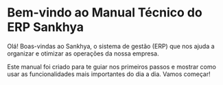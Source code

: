 # Bem-vindo ao Manual Técnico do ERP Sankhya

Olá! Boas-vindas ao Sankhya, o sistema de gestão (ERP) que nos ajuda a organizar e otimizar as operações da nossa empresa.

Este manual foi criado para te guiar nos primeiros passos e mostrar como usar as funcionalidades mais importantes do dia a dia. Vamos começar!
